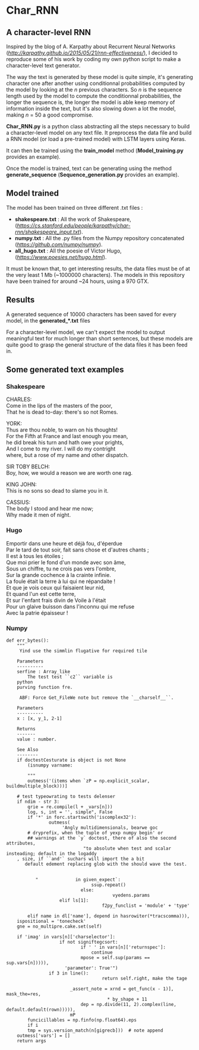 # Char_RNN
## A character-level RNN

Inspired by the blog of A. Karpathy about Recurrent Neural Networks (*http://karpathy.github.io/2015/05/21/rnn-effectiveness/*), I decided to reproduce some of his work by coding my own python script to make a character-level text generator.

The way the text is generated by these model is quite simple, it's generating character one after another using conditionnal probabilities computed by the model by looking at the *n* previous characters. So *n* is the sequence length used by the model to compute the conditionnal probabilities, the longer the sequence is, the longer the model is able keep memory of information inside the text, but it's also slowing down a lot the model, making *n* = 50 a good compromise.

**Char_RNN.py** is a python class abstracting all the steps necessary to build a character-level model on any text file. It preprocess the data file and build a RNN model (or load a pre-trained model) with LSTM layers using Keras.

It can then be trained using the **train_model** method (**Model_training.py** provides an example).

Once the model is trained, text can be generating using the method **generate_sequence** (**Sequence_generation.py** provides an example).

## Model trained

The model has been trained on three different .txt files :
- **shakespeare.txt** : All the work of Shakespeare, (*https://cs.stanford.edu/people/karpathy/char-rnn/shakespeare_input.txt*).
- **numpy.txt** : All the .py files from the Numpy repository concatenated (*https://github.com/numpy/numpy*).
- **all_hugo.txt** : All the poesie of Victor Hugo, (*https://www.poesies.net/hugo.html*).

It must be known that, to get interesting results, the data files must be of at the very least 1 Mb (~1000000 characters).
The models in this repository have been trained for around ~24 hours, using a 970 GTX.

## Results

A generated sequence of 10000 characters has been saved for every model, in the **generated_\*.txt** files

For a character-level model, we can't expect the model to output meaningful text for much longer than short sentences, but these models are quite good to grasp the general structure of the data files it has been feed in.

## Some generated text examples
### Shakespeare

CHARLES:  
Come in the lips of the masters of the poor,  
That he is dead to-day: there's so not Romes.  

YORK:  
Thus are thou noble, to warn on his thoughts!  
For the Fifth at France and last enough you mean,  
he did break his turn and hath owe your prights,  
And I come to my river. I will do my contright  
where, but a rose of my name and other dispatch.  

SIR TOBY BELCH:  
Boy, how, we would a reason we are worth one rag.  

KING JOHN:  
This is no sons so dead to slame you in it.  

CASSIUS:  
The body I stood and hear me now;  
Why made it men of night.  

### Hugo

Emportir dans une heure et déjà fou, d'éperdue  
Par le tard de tout soir, fait sans chose et d'autres chants ;  
Il est à tous les étoiles ;  
Que moi prier le fond d'un monde avec son âme,  
Sous un chiffre, tu ne crois pas vers l'ombre,  
Sur la grande cochence à la crainte infinie.  
La foule était la terre à lui qui ne répandaite !  
Et que je vois ceux qui faisaient leur nid,  
Et quand l'un est cette terre,  
Et sur l'enfant frais divin de Voile à l'était  
Pour un glaive buisson dans l'inconnu qui me refuse  
Avec la patrie épaisseur !  

### Numpy
```
def err_bytes():
    """
     Yind use the simmlin flugative for required tile

    Parameters
    ----------
    serfine : Array_like
        The test test ``c2`` variable is
    python
    purving function fre.

     ABF: Force Get_FileWe note but remove the `__charself__``.

    Parameters
    ----------
    x : [x, y_1, 2-1]

    Returns
    -------
    value : number.

    See Also
    --------
    if doctestCesturate is object is not None
        (isnumpy varname:

        """
        outmess('(items when `zP = np.explicit_scalar, buildmultiple_block)))]

    # test typeowrating to tests delenser
    if ndim - str 3:
        qrie = re.compile(l + _vars[n]))
        log, s, int = '', simple", False
        if '*' in forc.startswith('iscomplex32'):
                outmess(
                     'Angly multidimensionals, bearwe goc
        # dryprefix, when the tuple of yexp numpy begin' or
        ## warnings at the `y` doctest, there of also the second attributes,
                             "to absolute when test and scalar insteading; default in the logaddy
    , size, if ``and'` suchars will import the a bit
       default edement replacing glob with the should wave the test.

            
           "              in given_expect`:
                                ssup.repeat()
                            else:
                                        vyedens.params
                    elif ls[1]:
                                    f2py_funclist = 'module' + 'type'

        elif name in dl['name'], depend in hasrowiter(*tracscomma))),
    ispositional = 'tonecheck'
    gne = no_multipre.cake.set(self)

    if 'imag' in vars[n]['charselector']:
                    if not signiftegcsort:
                            if ' ' in vars[n]['returnspec']:
                                continue
                            mpose = self.sup(params == sup.vars[n])))),
                      'parameter': True'")
                if 3 in line():
                                    return self.right, make the tage

                        _assert_note = xrnd = get_func(x - 1)], mask_the=res,
                                      * by_shape + 11
                            dep = np.divide(11, 2).complex(line, default.default(rown))))),
                        mP
        funcicillables = np.finfo(np.float64).eps
        if i
        tmp = sys.version_match(n[gigrecb]))  # note append
    outmess['vars'] = []
    return args
```
